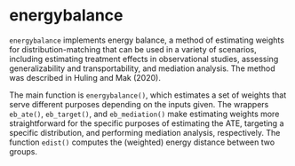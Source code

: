 
<!-- README.md is generated from README.Rmd. Please edit that file -->

# energybalance

`energybalance` implements energy balance, a method of estimating
weights for distribution-matching that can be used in a variety of
scenarios, including estimating treatment effects in observational
studies, assessing generalizability and transportability, and mediation
analysis. The method was described in Huling and Mak (2020).

The main function is `energybalance()`, which estimates a set of weights
that serve different purposes depending on the inputs given. The
wrappers `eb_ate()`, `eb_target()`, and `eb_mediation()` make estimating
weights more straightforward for the specific purposes of estimating the
ATE, targeting a specific distribution, and performing mediation
analysis, respectively. The function `edist()` computes the (weighted)
energy distance between two groups.
